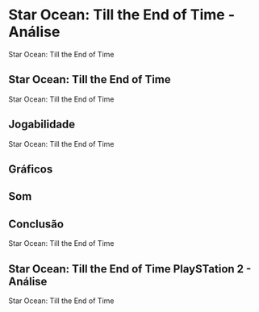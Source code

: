 ---
---

# Star Ocean: Till the End of Time - Análise

Star Ocean: Till the End of Time

## Star Ocean: Till the End of Time

Star Ocean: Till the End of Time

## Jogabilidade

Star Ocean: Till the End of Time

## Gráficos


## Som

## Conclusão

Star Ocean: Till the End of Time

## Star Ocean: Till the End of Time PlaySTation 2 - Análise

Star Ocean: Till the End of Time
